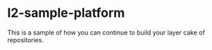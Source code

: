 # l2-sample-platform
This is a sample of how you can continue to build your layer cake of repositories. 

